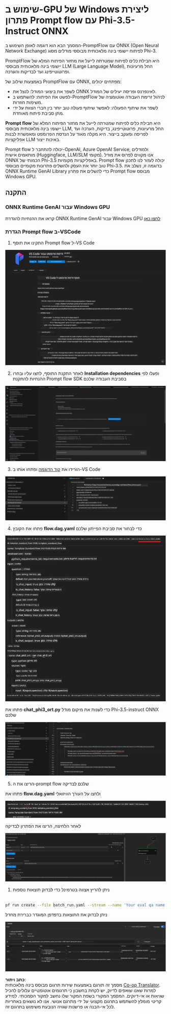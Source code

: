 <!--
CO_OP_TRANSLATOR_METADATA:
{
  "original_hash": "92e7dac1e5af0dd7c94170fdaf6860fe",
  "translation_date": "2025-07-17T03:01:49+00:00",
  "source_file": "md/02.Application/01.TextAndChat/Phi3/UsingPromptFlowWithONNX.md",
  "language_code": "he"
}
-->
# שימוש ב-GPU של Windows ליצירת פתרון Prompt flow עם Phi-3.5-Instruct ONNX

המסמך הבא הוא דוגמה לאופן השימוש ב-PromptFlow עם ONNX (Open Neural Network Exchange) לפיתוח יישומי בינה מלאכותית מבוססי מודלים מסוג Phi-3.

PromptFlow היא חבילת כלים לפיתוח שמטרתה לייעל את מחזור הפיתוח המלא של יישומי בינה מלאכותית מבוססי LLM (Large Language Model), החל מרעיונות ופרוטוטייפינג ועד לבדיקות והערכה.

באמצעות שילוב של PromptFlow עם ONNX, מפתחים יכולים:

- לשפר את ביצועי המודל: לנצל את ONNX לאינפרנס ופריסה יעילים של המודל.
- לפשט את הפיתוח: להשתמש ב-PromptFlow לניהול זרימת העבודה ואוטומציה של משימות חוזרות.
- לשפר את שיתוף הפעולה: לאפשר שיתוף פעולה טוב יותר בין חברי הצוות על ידי מתן סביבת פיתוח מאוחדת.

**Prompt flow** היא חבילת כלים לפיתוח שמטרתה לייעל את מחזור הפיתוח המלא של יישומי בינה מלאכותית מבוססי LLM, החל מרעיונות, פרוטוטייפינג, בדיקות, הערכה ועד לפריסה ומעקב בייצור. היא מקלה מאוד על הנדסת הפרומפט ומאפשרת לבנות אפליקציות LLM באיכות ייצור.

Prompt flow יכולה להתחבר ל-OpenAI, Azure OpenAI Service, ולמודלים מותאמים אישית (Huggingface, LLM/SLM מקומי). אנו מקווים לפרוס את מודל ONNX הכמותי של Phi-3.5 באפליקציות מקומיות. Prompt flow יכולה לעזור לנו לתכנן טוב יותר את העסק ולהשלים פתרונות מקומיים מבוססי Phi-3.5. בדוגמה זו, נשלב את ONNX Runtime GenAI Library כדי להשלים את פתרון Prompt flow מבוסס Windows GPU.

## **התקנה**

### **ONNX Runtime GenAI עבור Windows GPU**

קראו את ההנחיות להגדרת ONNX Runtime GenAI עבור Windows GPU [לחצו כאן](./ORTWindowGPUGuideline.md)

### **הגדרת Prompt flow ב-VSCode**

1. התקינו את תוסף Prompt flow ל-VS Code

![pfvscode](../../../../../../translated_images/pfvscode.eff93dfc66a42cbef699fc16fa48f3ed3a23361875a3362037d026896395a00d.he.png)

2. לאחר התקנת התוסף, לחצו עליו ובחרו **Installation dependencies** ופעלו לפי ההנחיות להתקנת Prompt flow SDK בסביבת העבודה שלכם

![pfsetup](../../../../../../translated_images/pfsetup.b46e93096f5a254f74e8b74ce2be7047ce963ef573d755ec897eb1b78cb9c954.he.png)

3. הורידו את [קוד הדוגמה](../../../../../../code/09.UpdateSamples/Aug/pf/onnx_inference_pf) ופתחו אותו ב-VS Code

![pfsample](../../../../../../translated_images/pfsample.8d89e70584ffe7c4dba182513e3148a989e552c3b8e4948567a6b806b5ae1845.he.png)

4. פתחו את הקובץ **flow.dag.yaml** כדי לבחור את סביבת הפייתון שלכם

![pfdag](../../../../../../translated_images/pfdag.264a77f7366458ff850a76ae949226391ea382856d543ef9da4b92096aff7e4b.he.png)

   פתחו את **chat_phi3_ort.py** כדי לשנות את מיקום מודל Phi-3.5-instruct ONNX שלכם

![pfphi](../../../../../../translated_images/pfphi.72da81d74244b45fc78cdfeeb8c7fbd9e7cd610bf2f96814dbade6a4a2dfad7e.he.png)

5. הריצו את ה-prompt flow שלכם לבדיקה

פתחו את **flow.dag.yaml** ולחצו על העורך הוויזואלי

![pfv](../../../../../../translated_images/pfv.ba8a81f34b20f603cccee3fe91e94113792ed6f5af28f76ab08e1a0b3e77b33b.he.png)

לאחר הלחיצה, הריצו את הפתרון לבדיקה

![pfflow](../../../../../../translated_images/pfflow.4e1135a089b1ce1b6348b59edefdb6333e5729b54c8e57f9039b7f9463e68fbd.he.png)

1. ניתן להריץ אצווה בטרמינל כדי לבדוק תוצאות נוספות


```bash

pf run create --file batch_run.yaml --stream --name 'Your eval qa name'    

```

ניתן לבדוק את התוצאות בדפדפן המוגדר כברירת מחדל


![pfresult](../../../../../../translated_images/pfresult.c22c826f8062d7cbe871cff35db4a013dcfefc13fafe5da6710a8549a96a4ceb.he.png)

**כתב ויתור**:  
מסמך זה תורגם באמצעות שירות תרגום מבוסס בינה מלאכותית [Co-op Translator](https://github.com/Azure/co-op-translator). למרות שאנו שואפים לדיוק, יש לקחת בחשבון כי תרגומים אוטומטיים עלולים להכיל שגיאות או אי-דיוקים. המסמך המקורי בשפת המקור שלו נחשב למקור הסמכותי. למידע קריטי מומלץ להשתמש בתרגום מקצועי על ידי מתרגם אנושי. אנו לא נושאים באחריות לכל אי-הבנה או פרשנות שגויה הנובעת משימוש בתרגום זה.